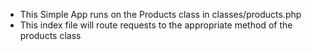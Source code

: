 * This Simple App runs on the Products class in classes/products.php
* This index file will route requests to the appropriate method of the products class